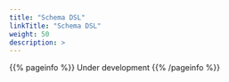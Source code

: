 ```yaml
---
title: "Schema DSL"
linkTitle: "Schema DSL"
weight: 50
description: >
---
```


{{% pageinfo %}} Under development {{% /pageinfo %}}
